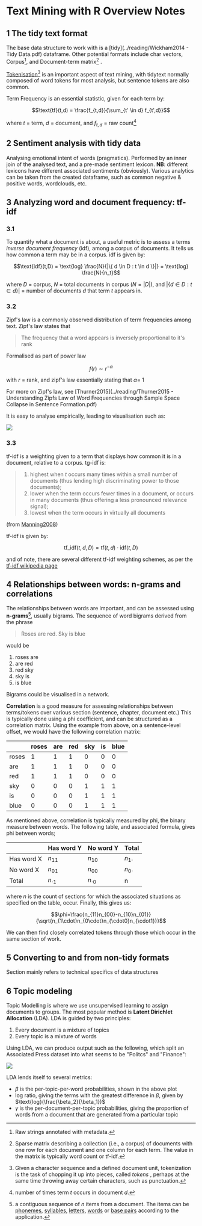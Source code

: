 # Text Mining with R Overview Notes

## 1 The tidy text format

The base data structure to work with is a [tidy](../reading/Wickham2014 - Tidy Data.pdf) dataframe. Other potential formats include char vectors, Corpus[^1], and Document-term matrix[^2] .

[Tokenisation](https://nlp.stanford.edu/IR-book/html/htmledition/tokenization-1.html)[^3] is an important aspect of text mining, with tidytext normally composed of word tokens for most analysis, but sentence tokens are also common.

Term Frequency is an essential statistic, given for each term by:

$$\text{tf}(t,d) = \frac{f_{t,d}}{\sum_{t' \in d} f_{t',d}}$$

where $t$ = term, $d$ = document, and $f_{t,d}$ = raw count[^4]

## 2 Sentiment analysis with tidy data

Analysing emotional intent of words (pragmatics). Performed by an inner join of the analysed text, and a pre-made sentiment lexicon. **NB**: different lexicons have different associated sentiments (obviously). Various analytics can be taken from the created dataframe, such as common negative & positive words, wordclouds, etc.

## 3 Analyzing word and document frequency: tf-idf

### 3.1

To quantify what a document is about, a useful metric is to assess a terms *inverse document frequency* (idf), among a corpus of documents. It tells us how common a term may be in a corpus. idf is given by:

$$\text{idf}(t,D) = \text{log} \frac{N}{|\{ d \in D : t \in d \}|} = \text{log} \frac{N}{n_t}​$$

where $D$ = corpus, $N$ = total documents in corpus ($N = |D|$), and $|\{ d \in D : t \in d \}|$ = number of documents $d$ that term $t$ appears in.

### 3.2 

Zipf's law is a commonly observed distribution of term frequencies among text. Zipf's law states that

> The frequency that a word appears is inversely proportional to it's rank

Formalised as part of power law

$$f(r) \sim  r^{-\alpha}$$

with $r$ = rank, and zipf's law essentially stating that $\alpha​$ = 1

For more on Zipf's law, see [Thurner2015](../reading/Thurner2015 - Understanding Zipfs Law of Word Frequencies through Sample Space Collapse in Sentence Formation.pdf)

It is easy to analyse empirically, leading to visualisation such as:

![](img/zipffit-1.png)

### 3.3

tf-idf is a weighting given to a term that displays how common it is in a document, relative to a corpus. tg-idf is:

> 1. highest when $t$ occurs many times within a small number of documents (thus lending high discriminating power to those documents); 
> 2.  lower when the term occurs fewer times in a document, or occurs in many  documents (thus offering a less pronounced relevance signal); 
> 3.  lowest when the term occurs in virtually all documents

(from [Manning2008](https://nlp.stanford.edu/IR-book/html/htmledition/tf-idf-weighting-1.html))

tf-idf is given by:

$$\text{tf_idf}(t,d,D) = \text{tf}(t,d) \cdot \text{idf}(t,D)$$

and of note, there are several different tf-idf weighting schemes, as per the [tf-idf wikipedia page](https://en.wikipedia.org/w/index.php?title=Tf%E2%80%93idf&oldid=883826958#Term_frequency%E2%80%93Inverse_document_frequency)



## 4 Relationships between words: n-grams and correlations

The relationships between words are important, and can be assessed using **n-grams**[^5], usually bigrams. The sequence of word bigrams derived from the phrase

> Roses are red. Sky is blue

would be

1. roses are
2. are red
3. red sky
4. sky is
5. is blue

Bigrams could be visualised in a network.

**Correlation** is a good measure for assessing relationships between terms/tokens over various section (sentence, chapter, document etc.) This is typically done using a phi coefficient, and can be structured as a correlation matrix. Using the example from above, on a sentence-level offset, we would have the following correlation matrix:

|       | roses | are  | red  | sky  | is   | blue |
| ----- | ----- | ---- | ---- | ---- | ---- | ---- |
| roses | 1     | 1    | 1    | 0    | 0    | 0    |
| are   | 1     | 1    | 1    | 0    | 0    | 0    |
| red   | 1     | 1    | 1    | 0    | 0    | 0    |
| sky   | 0     | 0    | 0    | 1    | 1    | 1    |
| is    | 0     | 0    | 0    | 1    | 1    | 1    |
| blue  | 0     | 0    | 0    | 1    | 1    | 1    |

As mentioned above, correlation is typically measured by phi, the binary measure between words. The following table, and associated formula, gives phi between words;

|            | Has word Y    | No word Y     | Total        |
| ---------- | ------------- | ------------- | ------------ |
| Has word X | $n_{11}$      | $n_{10}$      | $n_{1\cdot}$ |
| No word X  | $n_{01}$      | $n_{00}$      | $n_{0\cdot}$ |
| Total      | $n_{\cdot 1}$ | $n_{\cdot 0}$ | n            |

where $n$ is the count of sections for which the associated situations as specified on the table, occur. Finally, this gives us:

$$\phi=\frac{n_{11}n_{00}-n_{10}n_{01}}{\sqrt{n_{1\cdot}n_{0\cdot}n_{\cdot0}n_{\cdot1}}}$$

We can then find closely correlated tokens through those which occur in the same section of work.

## 5 Converting to and from non-tidy formats

Section mainly refers to technical specifics of data structures

## 6 Topic modeling

Topic Modelling is where we use unsupervised learning to assign documents to groups. The most popular method is **Latent Dirichlet Allocation** (LDA). LDA is guided by two principles:

1. Every document is a mixture of topics
2. Every topic is a mixture of words

Using LDA, we can produce output such as the following, which split an Associated Press dataset into what seems to be "Politcs" and "Finance":

![](img/aptoptermsplot-1.png)

LDA lends itself to several metrics:

- $\beta$ is the per-topic-per-word probabilities, shown in the above plot
- log ratio, giving the terms with the greatest difference in $\beta$, given by $\text{log}(\frac{\beta_2}{\beta_1})$
- $\gamma$ is the per-document-per-topic probabilities, giving the proportion of words from a document that are generated from a particular topic

[^1]: Raw strings annotated with metadata.
[^2]: Sparse matrix describing a collection (i.e., a corpus) of documents with one row for each document and one column for each term. The value in the matrix is typically word count or tf-idf.
[^3]: Given a character sequence and a defined document unit, tokenization is the task of chopping it up  into pieces, called  *tokens* , perhaps at the same time throwing away certain characters, such as punctuation.
[^4]: number of times term $t$ occurs in document $d$.
[^5]: a contiguous sequence of *n* items from a document. The items can be [phonemes](https://en.wikipedia.org/wiki/Phoneme), [syllables](https://en.wikipedia.org/wiki/Syllable), [letters](https://en.wikipedia.org/wiki/Letter_(alphabet)), [words](https://en.wikipedia.org/wiki/Word) or [base pairs](https://en.wikipedia.org/wiki/Base_pairs) according to the application.